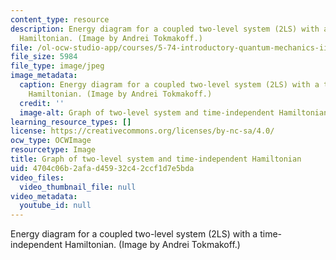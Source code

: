 ```yaml
---
content_type: resource
description: Energy diagram for a coupled two-level system (2LS) with a time-independent
  Hamiltonian. (Image by Andrei Tokmakoff.)
file: /ol-ocw-studio-app/courses/5-74-introductory-quantum-mechanics-ii-spring-2009/4704c06b2afad45932c42ccf1d7e5bda_5-74s09-th.jpg
file_size: 5984
file_type: image/jpeg
image_metadata:
  caption: Energy diagram for a coupled two-level system (2LS) with a time-independent
    Hamiltonian. (Image by Andrei Tokmakoff.)
  credit: ''
  image-alt: Graph of two-level system and time-independent Hamiltonian.
learning_resource_types: []
license: https://creativecommons.org/licenses/by-nc-sa/4.0/
ocw_type: OCWImage
resourcetype: Image
title: Graph of two-level system and time-independent Hamiltonian
uid: 4704c06b-2afa-d459-32c4-2ccf1d7e5bda
video_files:
  video_thumbnail_file: null
video_metadata:
  youtube_id: null
---
```

Energy diagram for a coupled two-level system (2LS) with a time-independent Hamiltonian. (Image by Andrei Tokmakoff.)